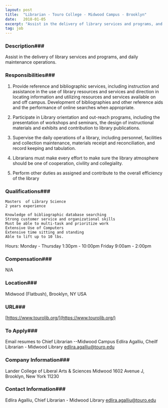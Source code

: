 ```yaml
---
layout: post
title:  "Librarian - Touro College - Midwood Campus - Brooklyn"
date:   2018-01-05
excerpt: "Assist in the delivery of library services and programs, and daily maintenance operations."
tag: job
---
```


### Description###

Assist in the delivery of library services and programs, and daily maintenance operations.


### Responsibilities###

1.	Provide reference and bibliographic services, including instruction and assistance in the use of library resources and services and direction in locating information and utilizing resources and services available on and off campus. Development of bibliographies and other reference aids and the performance of online searches when appropriate.

2.	Participate in Library orientation and out-reach programs, including the presentation of workshops and seminars, the design of instructional materials and exhibits and contribution to library publications.

3.	Supervise the daily operations of a library, including personnel, facilities and collection maintenance, materials receipt and reconciliation, and record keeping and tabulation.

4.	Librarians must make every effort to make sure the library atmosphere should be one of cooperation, civility and collegiality.

5.	Perform other duties as assigned and contribute to the overall efficiency of the library


### Qualifications###

 	Masters  of Library Science
 	2 years experience

 	Knowledge of bibliographic database searching
 	Strong customer service and organizational skills
 	Must be able to multi-task and prioritize work
 	Extensive Use of Computers
 	Extensive time sitting and standing
 	Able to lift up to 10 lbs.

Hours:  Monday - Thursday   1:30pm -  10:00pm
                                Friday         9:00am - 2:00pm      



### Compensation###

N/A


### Location###

Midwood (Flatbush), Brooklyn, NY USA


### URL###

[https://www.tourolib.org/](https://www.tourolib.org/)

### To Apply###

Email resumes to Chief Librarian --Midwood Campus
Edlira Agalliu, Cheilf Librarian - Midwood Library
edlira.agalliu@touro.edu 


### Company Information###

Lander College of Liberal Arts & Sciences 
Midwood
1602 Avenue J,  
Brooklyn, New York 11230 


### Contact Information###

Edlira Agalliu, Chief Librarian - Midwood Library
edlira.agalliu@touro.edu 

